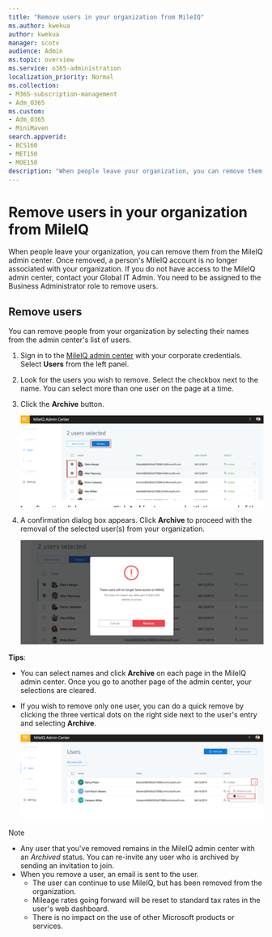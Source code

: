 ```yaml
---
title: "Remove users in your organization from MileIQ"
ms.author: kwekua
author: kwekua
manager: scotv
audience: Admin
ms.topic: overview
ms.service: o365-administration
localization_priority: Normal
ms.collection: 
- M365-subscription-management 
- Adm_O365
ms.custom:
- Adm_O365
- MiniMaven
search.appverid:
- BCS160
- MET150
- MOE150
description: "When people leave your organization, you can remove them from the MileIQ admin center."
---
```


# Remove users in your organization from MileIQ

When people leave your organization, you can remove them from the MileIQ admin center. Once removed, a person's MileIQ account is no longer associated with your organization. If you do not have access to the MileIQ admin center, contact your Global IT Admin. You need to be assigned to the Business Administrator role to remove users.

## Remove users

You can remove people from your organization by selecting their names from the admin center's list of users.

1. Sign in to the [MileIQ admin center](https://admin.mileiq.com/login) with your corporate credentials. Select **Users** from the left panel.
2. Look for the users you wish to remove. Select the checkbox next to the name. You can select more than one user on the page at a time.
3. Click the **Archive** button.

    ![Select users to remove](media/mileiq-select-users-to-remove.png)

4. A confirmation dialog box appears. Click **Archive** to proceed with the removal of the selected user(s) from your organization.

    ![Archive users](media/mileiq-archive-users.png)

**Tips**:

- You can select names and click **Archive** on each page in the MileIQ admin center. Once you go to another page of the admin center, your selections are cleared.
- If you wish to remove only one user, you can do a quick remove by clicking the three vertical dots on the right side next to the user's entry and selecting **Archive**.

   ![Remove one user](media/mileiq-remove-one-user.png)

> [!NOTE]
>
> - Any user that you've removed remains in the MileIQ admin center with an *Archived* status. You can re-invite any user who is archived by sending an invitation to join.
> - When you remove a user, an email is sent to the user.
>   - The user can continue to use MileIQ, but has been removed from the organization.
>   - Mileage rates going forward will be reset to standard tax rates in the user's web dashboard.
>   - There is no impact on the use of other Microsoft products or services.
